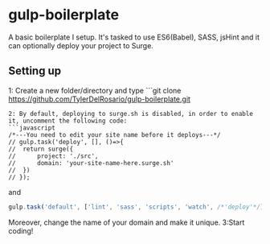 # gulp-boilerplate
A basic boilerplate I setup. It's tasked to use ES6(Babel), SASS, jsHint and it can optionally deploy your project to Surge.

## Setting up
1: Create a new folder/directory and type ```git clone https://github.com/TylerDelRosario/gulp-boilerplate.git
```.
2: By default, deploying to surge.sh is disabled, in order to enable it, uncomment the following code:
```javascript
/*---You need to edit your site name before it deploys---*/
// gulp.task('deploy', [], ()=>{
// 	return surge({
// 		project: './src',
// 		domain: 'your-site-name-here.surge.sh'
// 	})
// });
```

and

```javascript
gulp.task('default', ['lint', 'sass', 'scripts', 'watch', /*'deploy'*/]);
```

Moreover, change the name of your domain and make it unique.
3:Start coding!
